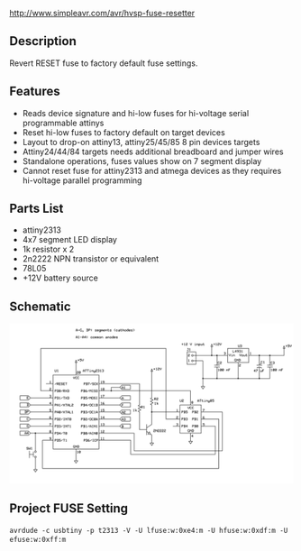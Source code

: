 http://www.simpleavr.com/avr/hvsp-fuse-resetter

Description
-------

Revert RESET fuse to factory default fuse settings.


Features
-------

* Reads device signature and hi-low fuses for hi-voltage serial programmable attinys
* Reset hi-low fuses to factory default on target devices
* Layout to drop-on attiny13, attiny25/45/85 8 pin devices targets
* Attiny24/44/84 targets needs additional breadboard and jumper wires
* Standalone operations, fuses values show on 7 segment display
* Cannot reset fuse for attiny2313 and atmega devices as they requires hi-voltage parallel programming


Parts List
-------

* attiny2313
* 4x7 segment LED display
* 1k resistor x 2
* 2n2222 NPN transistor or equivalent
* 78L05
* +12V battery source


Schematic
-------

![Schematic](tinyHVSP.png?raw=true)


Project FUSE Setting
-------

```
avrdude -c usbtiny -p t2313 -V -U lfuse:w:0xe4:m -U hfuse:w:0xdf:m -U efuse:w:0xff:m
```
